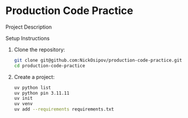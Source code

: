 # Production Code Practice

Project Description

Setup Instructions
1. Clone the repository:
    ```bash
    git clone git@github.com:NickOsipov/production-code-practice.git
    cd production-code-practice
    ```
2. Create a project:
    ```bash
    uv python list
    uv python pin 3.11.11
    uv init
    uv venv
    uv add --requirements requirements.txt
    ```
